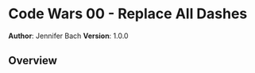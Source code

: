 # Code Wars 00 - Replace All Dashes

**Author**: Jennifer Bach
**Version**: 1.0.0

## Overview
<!-- The code provided is supposed replace all the dots . in the specified String str with dashes -

But it's not working properly.

Task
Fix the bug so we can all go home early.

Notes
String str will never be null.

https://www.codewars.com/kata/fixme-replace-all-dots

-->

